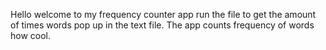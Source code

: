 Hello welcome to my frequency counter app run the file to get the amount of times words pop up in the text file.
The app counts frequency of words how cool.
